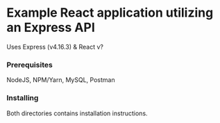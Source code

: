 # Example React application utilizing an Express API

Uses Express (v4.16.3) & React v?

### Prerequisites

NodeJS, NPM/Yarn, MySQL, Postman

### Installing

Both directories contains installation instructions.
